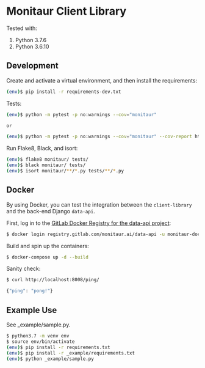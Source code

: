# Monitaur Client Library

Tested with:

1. Python 3.7.6
1. Python 3.6.10

## Development

Create and activate a virtual environment, and then install the requirements:

```sh
(env)$ pip install -r requirements-dev.txt
```

Tests:

```sh
(env)$ python -m pytest -p no:warnings --cov="monitaur"

or

(env)$ python -m pytest -p no:warnings --cov="monitaur" --cov-report html .
```

Run Flake8, Black, and isort:

```sh
(env)$ flake8 monitaur/ tests/
(env)$ black monitaur/ tests/
(env)$ isort monitaur/**/*.py tests/**/*.py
```

## Docker

By using Docker, you can test the integration between the `client-library` and the back-end Django `data-api`.

First, log in to the [GitLab Docker Registry for the data-api project](https://gitlab.com/monitaur.ai/data-api/container_registry):

```sh
$ docker login registry.gitlab.com/monitaur.ai/data-api -u monitaur-docker-registry -p K4-Xiy5QA8959ywXkPjS
```

Build and spin up the containers:

```sh
$ docker-compose up -d --build
```

Sanity check:

```sh
$ curl http://localhost:8008/ping/

{"ping": "pong!"}
```

## Example Use

See _example/sample.py.

```sh
$ python3.7 -m venv env
$ source env/bin/activate
(env)$ pip install -r requirements.txt
(env)$ pip install -r _example/requirements.txt
(env)$ python _example/sample.py
```
